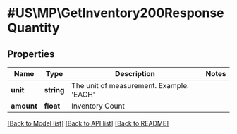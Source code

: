 # #US\MP\GetInventory200ResponseQuantity

## Properties

Name | Type | Description | Notes
------------ | ------------- | ------------- | -------------
**unit** | **string** | The unit of measurement. Example: 'EACH' |
**amount** | **float** | Inventory Count |


[[Back to Model list]](../) [[Back to API list]](../../Api/US/MP) [[Back to README]](../../README.md)
